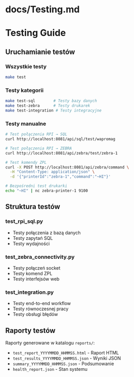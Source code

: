 # docs/Testing.md
# Testing Guide

## Uruchamianie testów

### Wszystkie testy
```bash
make test
```

### Testy kategorii
```bash
make test-sql        # Testy bazy danych
make test-zebra      # Testy drukarek
make test-integration # Testy integracyjne
```

### Testy manualne
```bash
# Test połączenia RPI → SQL
curl http://localhost:8081/api/sql/test/wapromag

# Test połączenia RPI → ZEBRA
curl http://localhost:8081/api/zebra/test/zebra-1

# Test komendy ZPL
curl -X POST http://localhost:8081/api/zebra/command \
  -H "Content-Type: application/json" \
  -d '{"printerId":"zebra-1","command":"~HI"}'

# Bezpośredni test drukarki
echo "~HI" | nc zebra-printer-1 9100
```

## Struktura testów

### test_rpi_sql.py
- Testy połączenia z bazą danych
- Testy zapytań SQL
- Testy wydajności

### test_zebra_connectivity.py
- Testy połączeń socket
- Testy komend ZPL
- Testy interfejsów web

### test_integration.py
- Testy end-to-end workflow
- Testy równoczesnej pracy
- Testy obsługi błędów

## Raporty testów

Raporty generowane w katalogu `reports/`:
- `test_report_YYYYMMDD_HHMMSS.html` - Raport HTML
- `test_results_YYYYMMDD_HHMMSS.json` - Wyniki JSON
- `summary_YYYYMMDD_HHMMSS.json` - Podsumowanie
- `health_report.json` - Stan systemu
